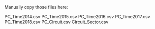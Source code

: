 Manually copy those files here:

PC_Time2014.csv
PC_Time2015.csv
PC_Time2016.csv
PC_Time2017.csv
PC_Time2018.csv
PC_Circuit.csv
Circuit_Sector.csv